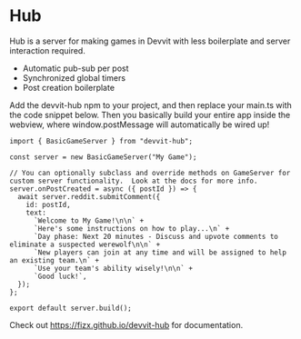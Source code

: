 # Hub

Hub is a server for making games in Devvit with less boilerplate and server interaction required.

- Automatic pub-sub per post
- Synchronized global timers
- Post creation boilerplate

Add the devvit-hub npm to your project, and then replace your main.ts with the code snippet below. Then you basically build your
entire app inside the webview, where window.postMessage will automatically be wired up!

```tsx
import { BasicGameServer } from "devvit-hub";

const server = new BasicGameServer("My Game");

// You can optionally subclass and override methods on GameServer for custom server functionality.  Look at the docs for more info.
server.onPostCreated = async ({ postId }) => {
  await server.reddit.submitComment({
    id: postId,
    text:
      `Welcome to My Game!\n\n` +
      `Here's some instructions on how to play...\n` +
      `Day phase: Next 20 minutes - Discuss and upvote comments to eliminate a suspected werewolf\n\n` +
      `New players can join at any time and will be assigned to help an existing team.\n` +
      `Use your team's ability wisely!\n\n` +
      `Good luck!`,
  });
};

export default server.build();
```

Check out https://fizx.github.io/devvit-hub for documentation.
